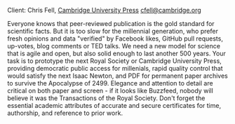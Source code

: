 Client: Chris Fell, [Cambridge University
Press](Cambridge_University_Press "wikilink") <cfell@cambridge.org>

Everyone knows that peer-reviewed publication is the gold standard for
scientific facts. But it is too slow for the millennial generation, who
prefer fresh opinions and data "verified" by Facebook likes, GitHub pull
requests, up-votes, blog comments or TED talks. We need a new model for
science that is agile and open, but also solid enough to last another
500 years. Your task is to prototype the next Royal Society or Cambridge
University Press, providing democratic public access for millenials,
rapid quality control that would satisfy the next Isaac Newton, and PDF
for permanent paper archives to survive the Apocalypse of 2499. Elegance
and attention to detail are critical on both paper and screen - if it
looks like Buzzfeed, nobody will believe it was the Transactions of the
Royal Society. Don't forget the essential academic attributes of
accurate and secure certificates for time, authorship, and reference to
prior work.